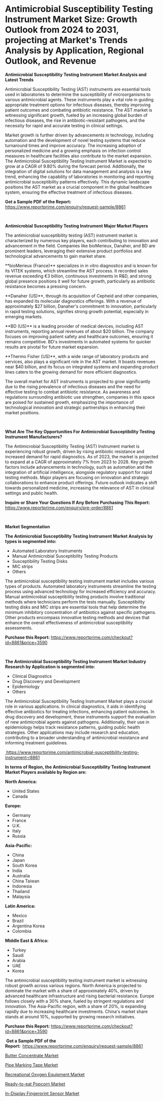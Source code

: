 <p><h1>Antimicrobial Susceptibility Testing Instrument Market Size: Growth Outlook from 2024 to 2031, projecting at Market's Trends Analysis by Application, Regional Outlook, and Revenue</h1></p><p><strong>Antimicrobial Susceptibility Testing Instrument Market Analysis and Latest Trends</strong></p>
<p><p>Antimicrobial Susceptibility Testing (AST) instruments are essential tools used in laboratories to determine the susceptibility of microorganisms to various antimicrobial agents. These instruments play a vital role in guiding appropriate treatment options for infectious diseases, thereby improving patient outcomes and combating antibiotic resistance. The AST market is witnessing significant growth, fueled by an increasing global burden of infectious diseases, the rise in antibiotic-resistant pathogens, and the necessity for rapid and accurate testing in clinical settings.</p><p>Market growth is further driven by advancements in technology, including automation and the development of novel testing systems that reduce turnaround times and improve accuracy. The increasing adoption of personalized medicine and a growing emphasis on infection control measures in healthcare facilities also contribute to the market expansion. The Antimicrobial Susceptibility Testing Instrument Market is expected to grow at a CAGR of 9.80% during the forecast period. Additionally, the integration of digital solutions for data management and analysis is a key trend, enhancing the capability of laboratories in monitoring and reporting antimicrobial susceptibility patterns effectively. This dynamic landscape positions the AST market as a crucial component in the global healthcare system, ensuring the effective treatment of infectious diseases.</p></p>
<p><strong>Get a Sample PDF of the Report:&nbsp;</strong> <a href="https://www.reportprime.com/enquiry/request-sample/8861">https://www.reportprime.com/enquiry/request-sample/8861</a></p>
<p>&nbsp;</p>
<p><strong>Antimicrobial Susceptibility Testing Instrument Major Market Players</strong></p>
<p><p>The antimicrobial susceptibility testing (AST) instrument market is characterized by numerous key players, each contributing to innovation and advancement in the field. Companies like bioMerieux, Danaher, and BD are prominent leaders, leveraging their extensive product portfolios and technological advancements to gain market share.</p><p>**bioMerieux (France)** specializes in in vitro diagnostics and is known for its VITEK systems, which streamline the AST process. It recorded sales revenue exceeding €3 billion, continuous investments in R&D, and strong global presence positions it well for future growth, particularly as antibiotic resistance becomes a pressing concern.</p><p>**Danaher (US)**, through its acquisition of Cepheid and other companies, has expanded its molecular diagnostics offerings. With a revenue of approximately $27 billion, Danaher's commitment to innovation, particularly in rapid testing solutions, signifies strong growth potential, especially in emerging markets.</p><p>**BD (US)** is a leading provider of medical devices, including AST instruments, reporting annual revenues of about $20 billion. The company focuses on improving patient safety and healthcare outcomes, ensuring it remains competitive. BD's investments in automated systems for quicker results are pivotal for future market expansion.</p><p>**Thermo Fisher (US)**, with a wide range of laboratory products and services, also plays a significant role in the AST market. It boasts revenues near $40 billion, and its focus on integrated systems and expanding product lines caters to the growing demand for more efficient diagnostics.</p><p>The overall market for AST instruments is projected to grow significantly due to the rising prevalence of infectious diseases and the need for effective testing to combat antibiotic resistance. As awareness and regulations surrounding antibiotic use strengthen, companies in this space are poised for sustained growth, emphasizing the importance of technological innovation and strategic partnerships in enhancing their market positions.</p></p>
<p>&nbsp;</p>
<p><strong>What Are The Key Opportunities For Antimicrobial Susceptibility Testing Instrument Manufacturers?</strong></p>
<p><p>The Antimicrobial Susceptibility Testing (AST) Instrument market is experiencing robust growth, driven by rising antibiotic resistance and increased demand for rapid diagnostics. As of 2023, the market is projected to expand at a CAGR of approximately 7% from 2023 to 2028. Key growth factors include advancements in technology, such as automation and the integration of artificial intelligence, alongside regulatory support for rapid testing methods. Major players are focusing on innovation and strategic collaborations to enhance product offerings. Future outlook indicates a shift towards personalized medicine, increasing the relevance of AST in clinical settings and public health.</p></p>
<p><strong>Inquire or Share Your Questions If Any Before Purchasing This Report:</strong> <a href="https://www.reportprime.com/enquiry/pre-order/8861">https://www.reportprime.com/enquiry/pre-order/8861</a></p>
<p>&nbsp;</p>
<p><strong>Market Segmentation</strong></p>
<p><strong>The Antimicrobial Susceptibility Testing Instrument Market Analysis by types is segmented into:</strong></p>
<p><ul><li>Automated Laboratory Instruments</li><li>Manual Antimicrobial Susceptibility Testing Products</li><li>Susceptibility Testing Disks</li><li>MIC strips</li><li>Others</li></ul></p>
<p><p>The antimicrobial susceptibility testing instrument market includes various types of products. Automated laboratory instruments streamline the testing process using advanced technology for increased efficiency and accuracy. Manual antimicrobial susceptibility testing products involve traditional methods where technicians perform the tests manually. Susceptibility testing disks and MIC strips are essential tools that help determine the minimum inhibitory concentration of antibiotics against specific pathogens. Other products encompass innovative testing methods and devices that enhance the overall effectiveness of antimicrobial susceptibility assessments.</p></p>
<p><strong>Purchase this Report:&nbsp;</strong><a href="https://www.reportprime.com/checkout?id=8861&price=3590">https://www.reportprime.com/checkout?id=8861&price=3590</a></p>
<p>&nbsp;</p>
<p><strong>The Antimicrobial Susceptibility Testing Instrument Market Industry Research by Application is segmented into:</strong></p>
<p><ul><li>Clinical Diagnostics</li><li>Drug Discovery and Development</li><li>Epidemiology</li><li>Others</li></ul></p>
<p><p>The Antimicrobial Susceptibility Testing Instrument Market plays a crucial role in various applications. In clinical diagnostics, it aids in identifying effective antibiotics for treating infections, enhancing patient outcomes. In drug discovery and development, these instruments support the evaluation of new antimicrobial agents against pathogens. Additionally, their use in epidemiology helps track resistance patterns, guiding public health strategies. Other applications may include research and education, contributing to a broader understanding of antimicrobial resistance and informing treatment guidelines.</p></p>
<p><a href="https://www.reportprime.com/antimicrobial-susceptibility-testing-instrument-r8861">&nbsp;https://www.reportprime.com/antimicrobial-susceptibility-testing-instrument-r8861</a></p>
<p><strong>In terms of Region, the Antimicrobial Susceptibility Testing Instrument Market Players available by Region are:</strong></p>
<p>
    <p> <strong> North America: </strong>
        <ul>
            <li>United States</li>
            <li>Canada</li>
        </ul>
        </p> 
    <p> <strong> Europe: </strong>
        <ul>
            <li>Germany</li>
            <li>France</li>
            <li>U.K.</li>
            <li>Italy</li>
            <li>Russia</li>
        </ul>
        </p> 
    <p> <strong> Asia-Pacific: </strong>
        <ul>
            <li>China</li>
            <li>Japan</li>
            <li>South Korea</li>
            <li>India</li>
            <li>Australia</li>
            <li>China Taiwan</li>
            <li>Indonesia</li>
            <li>Thailand</li>
            <li>Malaysia</li>
        </ul>
        </p> 
    <p> <strong> Latin America: </strong>
        <ul>
            <li>Mexico</li>
            <li>Brazil</li>
            <li>Argentina Korea</li>
            <li>Colombia</li>
        </ul>
        </p> 
    <p> <strong> Middle East & Africa: </strong>
        <ul>
            <li>Turkey</li>
            <li>Saudi</li>
            <li>Arabia</li>
            <li>UAE</li>
            <li>Korea</li>
        </ul>
    </p>
    </p>
<p><p>The antimicrobial susceptibility testing instrument market is witnessing robust growth across various regions. North America is projected to dominate the market with a share of approximately 40%, driven by advanced healthcare infrastructure and rising bacterial resistance. Europe follows closely with a 30% share, fueled by stringent regulations and innovation. The Asia-Pacific region, with a share of 20%, is expanding rapidly due to increasing healthcare investments. China's market share stands at around 10%, supported by growing research initiatives.</p></p>
<p><strong>Purchase this Report: </strong><a href="https://www.reportprime.com/checkout?id=8861&price=3590">https://www.reportprime.com/checkout?id=8861&price=3590</a></p>
<p>&nbsp;<strong>Get a Sample PDF of the Report:&nbsp;&nbsp;</strong><a href="https://www.reportprime.com/enquiry/request-sample/8861">https://www.reportprime.com/enquiry/request-sample/8861</a></p>
<p><strong></strong></p>
<p><p><a href="https://www.linkedin.com/pulse/butter-concentrate-market-outlook-forecast-from-2024-2031-expertide-fo8mf?trackingId=IE0ar%2BveTtWYgzX09NYJFw%3D%3D">Butter Concentrate Market</a></p><p><a href="https://www.linkedin.com/pulse/what-factors-influence-pipe-marking-tape-market-coming-years-g7qaf?trackingId=PfN5wMf9R5KBLCogrDQWLw%3D%3D">Pipe Marking Tape Market</a></p><p><a href="https://medium.com/@swilliamn8765/this-report-on-recreational-oxygen-equipment-market-is-a-comprehensive-analysis-of-market-shares-bbb63177dcc0">Recreational Oxygen Equipment Market</a></p><p><a href="https://medium.com/@orinschowalter/the-global-market-overview-of-the-ready-to-eat-popcorn-market-provides-a-unique-perspective-on-f815ead1138b">Ready-to-eat Popcorn Market</a></p><p><a href="https://issuu.com/reportprime-2/docs/in-display-fingerprint-sensor-marke_9c8da955a9cdbd">In-Display Fingerprint Sensor Market</a></p></p>